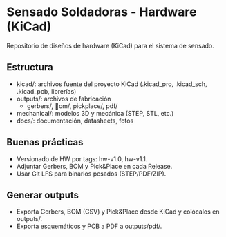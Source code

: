 ﻿# Sensado Soldadoras - Hardware (KiCad)

Repositorio de diseños de hardware (KiCad) para el sistema de sensado.

## Estructura
- kicad/: archivos fuente del proyecto KiCad (.kicad_pro, .kicad_sch, .kicad_pcb, librerías)
- outputs/: archivos de fabricación
  - gerbers/, om/, pickplace/, pdf/
- mechanical/: modelos 3D y mecánica (STEP, STL, etc.)
- docs/: documentación, datasheets, fotos

## Buenas prácticas
- Versionado de HW por tags: hw-v1.0, hw-v1.1.
- Adjuntar Gerbers, BOM y Pick&Place en cada Release.
- Usar Git LFS para binarios pesados (STEP/PDF/ZIP).

## Generar outputs
- Exporta Gerbers, BOM (CSV) y Pick&Place desde KiCad y colócalos en outputs/.
- Exporta esquemáticos y PCB a PDF a outputs/pdf/.

